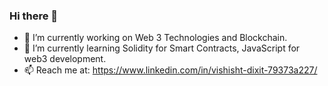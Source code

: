 ### Hi there 👋

- 🔭 I’m currently working on Web 3 Technologies and Blockchain.
- 🌱 I’m currently learning Solidity for Smart Contracts, JavaScript for web3 development.
- 📫 Reach me at: https://www.linkedin.com/in/vishisht-dixit-79373a227/

